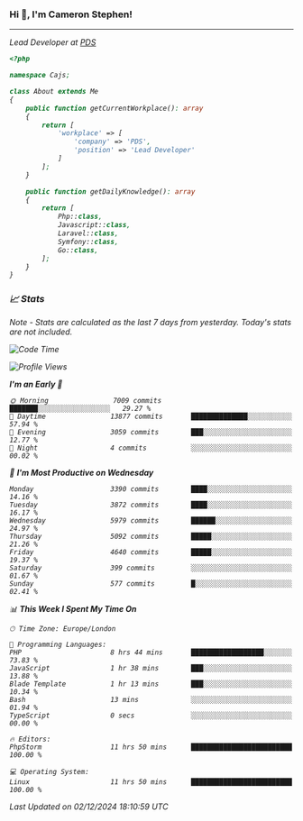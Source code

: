 ### Hi 👋, I'm Cameron Stephen!
<hr>
<p><em>Lead Developer at <a href="https://prindatasolutions.co.uk">PDS</a></p>


```php
<?php

namespace Cajs;

class About extends Me
{
    public function getCurrentWorkplace(): array
    {
        return [
            'workplace' => [
                'company' => 'PDS',
                'position' => 'Lead Developer'
            ]
        ];
    }

    public function getDailyKnowledge(): array
    {
        return [
            Php::class,
            Javascript::class,
            Laravel::class,
            Symfony::class,
            Go::class,
        ];
    }
}
```

### 📈 Stats
<p><em>Note - Stats are calculated as the last 7 days from yesterday. Today's stats are not included.</em></p>


<!--START_SECTION:waka-->
![Code Time](http://img.shields.io/badge/Code%20Time-4%2C106%20hrs%2027%20mins-blue)

![Profile Views](http://img.shields.io/badge/Profile%20Views-0-blue)

**I'm an Early 🐤** 

```text
🌞 Morning                7009 commits        ███████░░░░░░░░░░░░░░░░░░   29.27 % 
🌆 Daytime                13877 commits       ██████████████░░░░░░░░░░░   57.94 % 
🌃 Evening                3059 commits        ███░░░░░░░░░░░░░░░░░░░░░░   12.77 % 
🌙 Night                  4 commits           ░░░░░░░░░░░░░░░░░░░░░░░░░   00.02 % 
```
📅 **I'm Most Productive on Wednesday** 

```text
Monday                   3390 commits        ████░░░░░░░░░░░░░░░░░░░░░   14.16 % 
Tuesday                  3872 commits        ████░░░░░░░░░░░░░░░░░░░░░   16.17 % 
Wednesday                5979 commits        ██████░░░░░░░░░░░░░░░░░░░   24.97 % 
Thursday                 5092 commits        █████░░░░░░░░░░░░░░░░░░░░   21.26 % 
Friday                   4640 commits        █████░░░░░░░░░░░░░░░░░░░░   19.37 % 
Saturday                 399 commits         ░░░░░░░░░░░░░░░░░░░░░░░░░   01.67 % 
Sunday                   577 commits         █░░░░░░░░░░░░░░░░░░░░░░░░   02.41 % 
```


📊 **This Week I Spent My Time On** 

```text
🕑︎ Time Zone: Europe/London

💬 Programming Languages: 
PHP                      8 hrs 44 mins       ██████████████████░░░░░░░   73.83 % 
JavaScript               1 hr 38 mins        ███░░░░░░░░░░░░░░░░░░░░░░   13.88 % 
Blade Template           1 hr 13 mins        ███░░░░░░░░░░░░░░░░░░░░░░   10.34 % 
Bash                     13 mins             ░░░░░░░░░░░░░░░░░░░░░░░░░   01.94 % 
TypeScript               0 secs              ░░░░░░░░░░░░░░░░░░░░░░░░░   00.00 % 

🔥 Editors: 
PhpStorm                 11 hrs 50 mins      █████████████████████████   100.00 % 

💻 Operating System: 
Linux                    11 hrs 50 mins      █████████████████████████   100.00 % 
```


 Last Updated on 02/12/2024 18:10:59 UTC
<!--END_SECTION:waka-->
